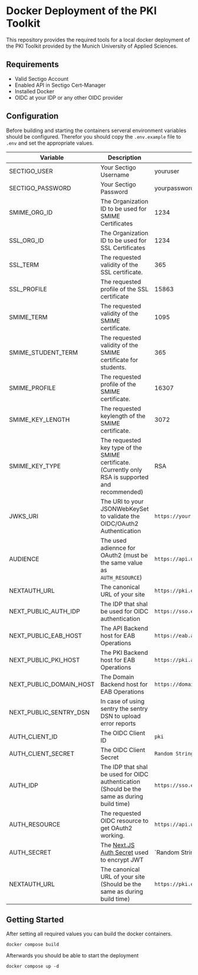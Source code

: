 # Docker Deployment of the PKI Toolkit

This repository provides the required tools for a local docker deployment of the PKI Toolkit provided by the Munich University of Applied Sciences.

## Requirements

- Valid Sectigo Account
- Enabled API in Sectigo Cert-Manager
- Installed Docker 
- OIDC at your IDP or any other OIDC provider

## Configuration

Before building and starting the containers serveral environment variables should be configured. Therefor you should copy the `.env.example` file to `.env` and set the appropriate values.

| Variable                | Description                                                                                          | Example Value                                               |
| ----------------------- | ---------------------------------------------------------------------------------------------------- | ----------------------------------------------------------- |
| SECTIGO_USER            | Your Sectigo Username                                                                                | youruser                                                    |
| SECTIGO_PASSWORD        | Your Sectigo Password                                                                                | yourpassword                                                |
| SMIME_ORG_ID            | The Organization ID to be used for SMIME Certificates                                                | 1234                                                        |
| SSL_ORG_ID              | The Organization ID to be used for SSL Certificates                                                  | 1234                                                        |
| SSL_TERM                | The requested validity of the SSL certificate.                                                       | 365                                                         |
| SSL_PROFILE             | The requested profile of the SSL certificate                                                         | 15863                                                       |
| SMIME_TERM              | The requested validity of the SMIME certificate.                                                     | 1095                                                        |
| SMIME_STUDENT_TERM      | The requested validity of the SMIME certificate for students.                                        | 365                                                         |
| SMIME_PROFILE           | The requested profile of the SMIME certificate.                                                      | 16307                                                       |
| SMIME_KEY_LENGTH         | The requested keylength of the SMIME certificate.                                                    | 3072                                                        |
| SMIME_KEY_TYPE           | The requested key type of the SMIME certificate. (Currently only RSA is supported and recommended)   | RSA                                                         |
| JWKS_URI                | The URI to your JSONWebKeySet to validate the OIDC/OAuth2 Authentication                             | `https://your.idp.university.local/idp/profile/oidc/keyset` |
| AUDIENCE                | The used adiennce for OAuth2 (must be the same value as `AUTH_RESOURCE`)                             | `https://api.university.local`                              |
| NEXTAUTH_URL            | The canonical URL of your site                                                                       | `https://pki.example.edu`                                   |
| NEXT_PUBLIC_AUTH_IDP    | The IDP that shal be used for OIDC authentication                                                    | `https://sso.example.edu`                                   |
| NEXT_PUBLIC_EAB_HOST    | The API Backend host for EAB Operations                                                              | `https://eab.api.example.edu`                               |
| NEXT_PUBLIC_PKI_HOST    | The PKI Backend host for EAB Operations                                                              | `https://pki.api.example.edu`                               |
| NEXT_PUBLIC_DOMAIN_HOST | The Domain Backend host for EAB Operations                                                           | `https://domain.api.example.edu`                            |
| NEXT_PUBLIC_SENTRY_DSN  | In case of using sentry the sentry DSN to upload error reports                                       |                                                             |
| AUTH_CLIENT_ID          | The OIDC Client ID                                                                                   | `pki`                                                       |
| AUTH_CLIENT_SECRET      | The OIDC Client Secret                                                                               | `Random String`                                             |
| AUTH_IDP                | The IDP that shal be used for OIDC authentication (Should be the same as during build time)          | `https://sso.example.edu`                                   |
| AUTH_RESOURCE           | The requested OIDC resource to get OAuth2 working.                                                   | `https://api.university.local`                              |
| AUTH_SECRET             | The [Next.JS Auth Secret](https://next-auth.js.org/configuration/options#secret) used to encrypt JWT | `Random String                                              |
| NEXTAUTH_URL            | The canonical URL of your site (Should be the same as during build time)                             | `https://pki.example.edu`                                   |

## Getting Started

After setting all required values you can build the docker containers. 

```
docker compose build
```

Afterwards you should be able to start the deployment

```
docker compose up -d
```